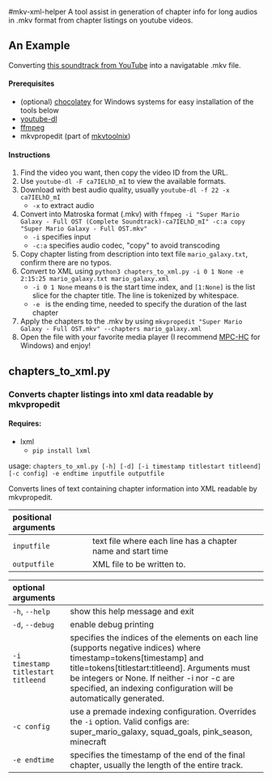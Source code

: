 #mkv-xml-helper
A tool assist in generation of chapter info for long audios in .mkv format from chapter listings on youtube videos.

## An Example
Converting [this soundtrack from YouTube](https://www.youtube.com/watch?v=ca7IELhD_mI) into a navigatable .mkv file.

#### Prerequisites
- (optional) [chocolatey](https://chocolatey.org/) for Windows systems for easy installation of the tools below
- [youtube-dl](https://rg3.github.io/youtube-dl/)
- [ffmpeg](http://ffmpeg.org/)
- mkvpropedit (part of [mkvtoolnix](https://mkvtoolnix.download/))

#### Instructions
1. Find the video you want, then copy the video ID from the URL.
2. Use `youtube-dl -F ca7IELhD_mI` to view the available formats.
3. Download with best audio quality, usually `youtube-dl -f 22 -x ca7IELhD_mI`
	- `-x` to extract audio
4. Convert into Matroska format (.mkv) with `ffmpeg -i "Super Mario Galaxy - Full OST (Complete Soundtrack)-ca7IELhD_mI" -c:a copy "Super Mario Galaxy - Full OST.mkv"`
	- `-i` specifies input
	- `-c:a` specifies audio codec, "copy" to avoid transcoding
5. Copy chapter listing from description into text file `mario_galaxy.txt`, confirm there are no typos.
6. Convert to XML using `python3 chapters_to_xml.py -i 0 1 None -e 2:15:25 mario_galaxy.txt mario_galaxy.xml` 
	- `-i 0 1 None` means `0` is the start time index, and `[1:None]` is the list slice for the chapter title. The line is tokenized by whitespace.
	- `-e ` is the ending time, needed to specify the duration of the last chapter
7. Apply the chapters to the .mkv by using `mkvpropedit "Super Mario Galaxy - Full OST.mkv" --chapters mario_galaxy.xml`
8. Open the file with your favorite media player (I recommend [MPC-HC](https://mpc-hc.org/) for Windows) and enjoy!


## chapters_to_xml.py
### Converts chapter listings into xml data readable by mkvpropedit

#### Requires:
- lxml
  - `pip install lxml`

usage: `chapters_to_xml.py [-h] [-d] [-i timestamp titlestart titleend] [-c config] -e endtime inputfile outputfile`

Converts lines of text containing chapter information into XML readable by
mkvpropedit.

| positional arguments | |
|:--|---|
|`inputfile`  | text file where each line has a chapter name and start time
|`outputfile` | XML file to be written to.

|optional arguments | |
|:---|---|
|`-h`, `--help`          | show this help message and exit
|`-d`, `--debug`         | enable debug printing
|`-i timestamp titlestart titleend` | specifies the indices of the elements on each line (supports negative indices) where timestamp=tokens[timestamp] and title=tokens[titlestart:titleend]. Arguments must be integers or None. If neither -i nor -c are specified, an indexing configuration will be automatically generated.
|`-c config`             | use a premade indexing configuration. Overrides the `-i` option. Valid configs are: super_mario_galaxy, squad_goals, pink_season, minecraft
|`-e endtime`            | specifies the timestamp of the end of the final chapter, usually the length of the entire track.
